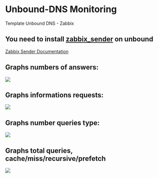 # Unbound-DNS Monitoring
Template Unbound DNS - Zabbix 

## You need to install [zabbix_sender](https://www.zabbix.com/download) on unbound
[Zabbix Sender Documentation](https://www.zabbix.com/documentation/3.4/manual/concepts/sender)


## Graphs numbers of answers: 
![](https://i.ibb.co/vj70h0T/Answer.png)

## Graphs informations requests:
![](https://i.ibb.co/BCgHrVW/Informations.png)

## Graphs number queries type:
![](https://i.ibb.co/zZTLsD4/Query-Type.png)

## Graphs total queries, cache/miss/recursive/prefetch
![](https://i.ibb.co/XkhX6jx/Total-Queries.png)
